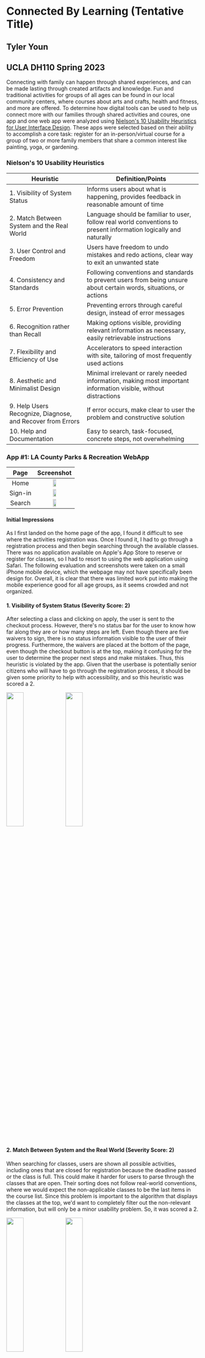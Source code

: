 # Connected By Learning (Tentative Title)
## Tyler Youn 
## UCLA DH110 Spring 2023

Connecting with family can happen through shared experiences, and can be made lasting through created artifacts and knowledge. Fun and traditional activities for groups of all ages can be found in our local community centers, where courses about arts and crafts, health and fitness, and more are offered. To determine how digital tools can be used to help us connect more with our families through shared activities and coures, one app and one web app were analyzed using [Nielson's 10 Usability Heuristics for User Interface Design](https://www.nngroup.com/articles/ten-usability-heuristics/). These apps were selected based on their ability to accomplish a core task: register for an in-person/virtual course for a group of two or more family members that share a common interest like painting, yoga, or gardening. 

### Nielson's 10 Usability Heuristics
| Heuristic | Definition/Points | 
| --- | --- |
| 1. Visibility of System Status | Informs users about what is happening, provides feedback in reasonable amount of time |
| 2. Match Between System and the Real World | Language should be familiar to user, follow real world conventions to present information logically and naturally
| 3. User Control and Freedom | Users have freedom to undo mistakes and redo actions, clear way to exit an unwanted state
| 4. Consistency and Standards | Following conventions and standards to prevent users from being unsure about certain words, situations, or actions
| 5. Error Prevention | Preventing errors through careful design, instead of error messages | 
| 6. Recognition rather than Recall | Making options visible, providing relevant information as necessary, easily retrievable instructions 
| 7. Flexibility and Efficiency of Use | Accelerators to speed interaction with site, tailoring of most frequently used actions
| 8. Aesthetic and Minimalist Design | Minimal irrelevant or rarely needed information, making most important information visible, without distractions
| 9. Help Users Recognize, Diagnose, and Recover from Errors | If error occurs, make clear to user the problem and constructive solution | 
| 10. Help and Documentation | Easy to search, task-focused, concrete steps, not overwhelming | 

### App #1: LA County Parks & Recreation WebApp

Page             |  Screenshot
:-------------------------:|:-------------------------:
Home |  <img src="./img/homepage.PNG" width ="30%">
Sign-in | <img src="./img/signin.PNG" width = "30%">
Search | <img src="./img/search.PNG" width = "30%">

#### Initial Impressions

As I first landed on the home page of the app, I found it difficult to see where the activities registration was. Once I found it, I had to go through a registration process and then begin searching through the available classes. There was no application available on Apple's App Store to reserve or register for classes, so I had to resort to using the web application using Safari. The following evaluation and screenshots were taken on a small iPhone mobile device, which the webpage may not have specifically been design for. Overall, it is clear that there was limited work put into making the mobile experience good for all age groups, as it seems crowded and not organized. 

#### 1. Visibility of System Status (Severity Score: 2)
After selecting a class and clicking on apply, the user is sent to the checkout process. However, there's no status bar for the user to know how far along they are or how many steps are left. Even though there are five waivers to sign, there is no status information visible to the user of their progress. Furthermore, the waivers are placed at the bottom of the page, even though the checkout button is at the top, making it confusing for the user to determine the proper next steps and make mistakes. Thus, this heuristic is violated by the app. Given that the userbase is potentially senior citizens who will have to go through the registration process, it should be given some priority to help with accessibility, and so this heuristic was scored a 2. 

<img src="./img/IMG_2685.PNG" width ="30%">

<img src="./img/IMG_2686.PNG" width ="30%">


#### 2. Match Between System and the Real World (Severity Score: 2)
When searching for classes, users are shown all possible activities, including ones that are closed for registration because the deadline passed or the class is full. This could make it harder for users to parse through the classes that are open. Their sorting does not follow real-world conventions, where we would expect the non-applicable classes to be the last items in the course list. Since this problem is important to the algorithm that displays the classes at the top, we'd want to completely filter out the non-relevant information, but will only be a minor usability problem. So, it was scored a 2.

<img src="./img/IMG_2687.PNG" width ="30%">

<img src="./img/IMG_2688.PNG" width ="30%">


#### 3. User Control and Freedom (Severity Score: 3)
There are many courses that teach the same topics but with different locations or dates and times. It is easy for someone to select a class with a topic that they are interested in without checking the time or location. Thus, if a user does make that mistake, there should be a way that they can simply switch through the same event with different available times and locations. By doing so, the users would be able to skip the dialogue of deleting the original class, seaching for the same class name but with the desired time and location, and then adding the class to the cart. This problem was scored a 3, as it helps organize much of the course listings, and provides a high level of customizability. 

<img src="./img/IMG_2689.PNG" width ="30%">

#### 4. Consistency and Standards (Severity Score: 3)
There are classes that have tags showing that it is "In-progress". This implies to the user that it may be open for registration. For some classes, this is the case, as there are no spots open left in the class. However, the course listing is inconsistent, in that once you navigate to the sign up page and attempt to register, it notifies you that the registration deadline has passed. Therefore the user is being told the same information about the classes, but getting inconsistent data when trying to register. This was scored a three, as it is a clear sign of an item not being indexed properly. Even though both classes are 'in progress', it is not clear if it is still available for registration. 

<img src="./img/IMG_2687.PNG" width ="30%">

<img src="./img/IMG_2691.PNG" width ="30%">


#### 5. Error Prevention (Severity Score: 1)
When registering for a class, the user must specify who the class is being enrolled for, to check age eligibility and other constraints. If someone is enrolled already in a course, and tries to enroll into the course again, it will not allow one to do so. However, this error message still occurs, we want to prevent it from happening in the first place. Namely, we want the name to not be clickable, or greyed out, to the user, such that they know that the person is not eligible or has already signed up for the class. Since it did not affect the overall functionality of the service, and the error was caught, it was scored a severity score of 1. 

<img src="./img/IMG_2692.PNG" width ="30%">

<img src="./img/IMG_2696.PNG" width ="30%">


#### 6. Recognition rather than Recall (Severity Score: 1)
On the search page, for each class we are given some relevant information like the topic, dates, and location. However, it is not explicit how many sessions there will be, either in total or per week. This information should be displayed, especially since these are paid activities, it is fair for customers to want to know how much each session may cost. Instead of having them calculate it themselves and figure out how the schedule will be like, having an extra line containing that information may be helpful. Since it just provides another side to the information about the dates, this was scored a 1.

<img src="./img/IMG_2693.PNG" width ="30%">

#### 7. Flexibility and Efficiency of Use (Severity Score: 3)
There is a lack of a home button to return to the search page. If a user wants to navigate between where-ever they are on the website back to searching for classes again, they have to click on the sidebar and then 'Activities', which may log them out of their account. In another section, there are limited ways to filter through the available courses, to separate them from the 'Cancelled', 'Closed', and 'Full' classes. Since these dialogues are tedious and affect how the users interact with the service, it should be fixed and given priority. 

<img src="./img/IMG_9DC1C157B438-1.jpeg" width ="30%">

<img src="./img/IMG_2695.PNG" width ="30%">

#### 8. Aesthetic and Minimalist Design (Severity Score: 3)
Once the user lands onto the LA County Reservations system, which is where you can register for classes or make reservations, they are immediately greeted with large images and walls of text which are instructions to complete the core task. Instead of the design being intuitive to navigate and use, it makes the user have to search for the next step by reading the text. It also does not help that there is a lack of spacing between different elements, which overload users with information. There are major spacing issues and information overload that should be given high priority to amend, thus it is scored a 3. 

<img src="./img/IMG_2702.PNG" width ="30%">

#### 9. Help Users Recognize, Diagnose, and Recover from Errors (Severity Score: 2)
From the figure provided in point 5, we can see that the information provided to the user from the error message can be confusing and cryptic. It seems that the errors were spawned from the same issue, yet two messages were given. It also does not differentiate between the two points, but simply gives a large wall of text explaining what the error is. However, it does provide a next step to the user in order to resolve this error. This heuristic was scored a 2, as although the error message may not have been incomprehensible, it was unnecessarily long. 

#### 10. Help and Documentation (Severity Score: 2) 
A Frequently Asked Question (FAQ) section is available and has a list of questions that could be useful for those who are confused or lost. It would be helpful if there were videos or some visuals to explain how to register for classes, especially for older demographics. There are some videos to aid in registration, but they are hidden on the last item of the list in the FAQ, instead of displaying them front and center of the help page. This was scored a 2, as having the resources are there, but could be organized better. 

<img src="./img/IMG_2694.PNG" width ="30%">

#### Here are the final tabulated severity scores for the LA County Parks & Rec Webapp:

| Heuristic | Severity Scores (1-3)| 
| --- | --- |
| 1. Visibility of System Status | 2 |
| 2. Match Between System and the Real World | 2
| 3. User Control and Freedom |3
| 4. Consistency and Standards | 3
| 5. Error Prevention | 1
| 6. Recognition rather than Recall | 1
| 7. Flexibility and Efficiency of Use | 3
| 8. Aesthetic and Minimalist Design | 3
| 9. Help Users Recognize, Diagnose, and Recover from Errors | 2
| 10. Help and Documentation | 2

### App #2: Wondrium App

Page             |  Screenshot
:-------------------------:|:-------------------------:
Home |  <img src="./img/IMG_2717.PNG" width ="30%">
Sign-in | <img src="./img/IMG_2719.PNG" width = "30%">
Search | <img src="./img/IMG_2720.PNG" width = "30%">

#### Initial Impressions
The previous web application is used to register for courses at the local community centers in Los Angeles county. For families who may not all be together at the same time physically, or have scheduling conflicts, applications that offer virtual courses can provide convenient methods to have an interesting and fun shared activity. Wondrium is one application that provides a catalogue of courses on various topics such as cooking, science, wine, and more. This application also requires a membership fee in order to use its courses. Upon first use and navigating around the app, I notice that the application is not very responsive and can be laggy after quick operations. This may affect the usability of the app. It also has limited functionality, and only allows for few operations. 

#### 1. Visibility of System Status (Severity Score: 2)
The response time of the app limits its effectiveness when it comes to this heuristic. As the user scrolls through the selections, once a picture is tapped, it has a 1-2 second delay before the description page for the course shows up. Instead of having the user wait and think that the system is unresponsive, there should be a visible loading bar or circle that rotates and notifies the user of the status. This issue also occurs when searching for items. This can be scored a 2 in severity, as it makes the experience laggy, but does not affect the usability too severely. 

<img src="./img/IMG_2705.PNG" width ="30%">

<img src="./img/IMG_2706.PNG" width ="30%">


#### 2. Match Between System and the Real World (Severity Score: 1)
The home page of the app is similar to Netflix's layout, but has some issues with its sorting. For instance, the listings for the top rated courses and the most trending courses shown in the image below are not at the top but rather at the bottom. This type of arrangement is not expected to the user, as they would look for most popular movies at the top. Since it is mostly an arrangement issue that can be resolved easily, this was scored a one. 

<img src="./img/IMG_2707.PNG" width ="30%">

#### 3. User Control and Freedom (Severity Score: 2)
In other applications with similar functionalities, before providing a catalogue of diverse and random courses, they ask surveys or provide a short questionnaire to better tailor the home page to the user. Furthermore, they still give the option for the user to add or change the topics that they are the most interested in. This allows the user to control their experience to their own liking, without having to continuously search through an enormous catalogue without personalization. Recommending the right content to the users is an important design challenge, and not accomplishing it can mean decreased interaction and immersion, effectiving the usability of the app. Therefore, this was scored a 2. 

<img src="./img/IMG_2708.PNG" width ="30%">

#### 4. Consistency and Standards (Severity Score: 2)
Once the user finds a course that they are interested in, they have the ability to add the course to their watchlist. However, they also have the ability to add individual episodes of the course to their watchlist. These two actions can both happen, and they do not relate to each other in terms of the app's functionality. However, we know that if we include the entire course to the watchlist, then we expect the individual episodes to be added as well. In other words, we should not have the ability to add these episodes. This is a severity score of 2, since it impedes the usability of the app and makes it confusing for the user.

<img src="./img/IMG_2709.PNG" width ="30%">

#### 5. Error Prevention (Severity Score: 1)
In the search bar, there are some usability issues that have to do with no results, rather than an error. However, these failures to retrieve results should still be either prevented or remediated. For example, when searching 'vietnamese food', there are zero matches for any courses that have that topic, but the results still show items that the engine thinks is relevant. Instead, the error message should show, that there were no results with those exact key words, and offer the results as alternatives. This is a minor cosmetic issue for this app, since results do pop up, but the user is not notified of the failure to find 'vietnamese food'. So, this heuristic was scored a 1. 

<img src="./img/IMG_2710.PNG" width ="30%">


#### 6. Recognition rather than Recall (Severity Score: 1)
For the search bar, its use is limited to just searching for items. It does not save previous searches, or provide suggestions based on trending data. If the bar did provide a form of recommendation or save, then the user would not have to recall or try to remember what was searched previously. However, the home page does store previously watched content using the watchlist feature to easily pick up where the user left off. This was scored a 1, since it does have a method to prioritize content, but should still be fixed to provide recommendations based on watched content.  

<img src="./img/IMG_2716.PNG" width ="30%">

#### 7. Flexibility and Efficiency of Use (Severity Score: 3)
There is a lack of a filter on the home page as well as the search page, which we can see from the image in heuristic 5. There is no way to parse through what is popular or trending on the home page, and the user is just given a large catalogue to browse. The search bar also just provides a list of matching courses based on keywords, but does not provide any way to filter those results further. Also, the watchlist where the programs and episodes are stored do not have a search or filter option for the user to browse their list, making it less efficient to find what they need. 

#### 8. Aesthetic and Minimalist Design (Severity Score: 3)
The catagories list in the Browse tab is not aesthetic, as it is just a list of words. Instead, they could have provided a small icon or image that symbolizes the category for easier recognition. Furthermore, instead of providing over 10 categories, they could have just shown 3-4 of the most popular ones at the top with larger text and images, while still providing a way to access more categories. This was scored a 3, as this navigation plays a large part in making the experience less overwhelming for the user. 

<img src="./img/IMG_2713.PNG" width ="30%">

#### 9. Help Users Recognize, Diagnose, and Recover from Errors (Severity Score: 2)
The error that I was able to produce was through failing the payment process for signing up for the monthly plan of the app. The message was simple and it was easy to understand what the exact error was, but it did not provide next steps or what to do next. This was scored a 1, since producing this error is rare and generally easily resolvable if it occurs.

<img src="./img/IMG_2714.PNG" width ="30%">

#### 10. Help and Documentation (Severity Score: 3) 
There is no FAQ or form of interactive customer support if someone was lost or confused. They do have a message center where you can message or provide feedback, but there is no direct support to assist with the app. This could be problematic if the user has no idea how to use the app and needs assistance. This was scored a 3, as having even a small FAQ would help the user experience.

<img src="./img/IMG_2715.PNG" width ="30%">

#### Here are the final tabulated severity scores for the Wondrium App:

| Heuristic | Severity Scores (1-3)| 
| --- | --- |
| 1. Visibility of System Status | 2 |
| 2. Match Between System and the Real World | 1
| 3. User Control and Freedom |2
| 4. Consistency and Standards | 2
| 5. Error Prevention | 1
| 6. Recognition rather than Recall | 1
| 7. Flexibility and Efficiency of Use | 2
| 8. Aesthetic and Minimalist Design | 3
| 9. Help Users Recognize, Diagnose, and Recover from Errors | 2
| 10. Help and Documentation | 3

### Citations
From the assignment document:
How to conduct a heuristic evaluation by NNgroup
https://www.nngroup.com/articles/how-to-conduct-a-heuristic-evaluation/
10 tips on how to conduct heuristic evaluation by V. Batchu
https://medium.muz.li/10-tips-on-how-to-conduct-a-perfect-heuristic-evaluation-ae5f8f4b3257
Template by Rutger University’s
http://aspoerri.comminfo.rutgers.edu/Teaching/InfoVisOnline/HEtemplate.
10 Usability Hearistics for User Interface Design
https://www.nngroup.com/articles/ten-usability-heuristics/

